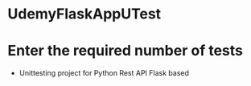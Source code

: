 # UdemyFlaskAppUTest
# Enter the required number of tests
- Unittesting project for Python Rest API Flask based
